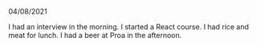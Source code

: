 04/08/2021

I had an interview in the morning. I started a React course. I had rice and meat for lunch. I had a beer at Proa in the afternoon.